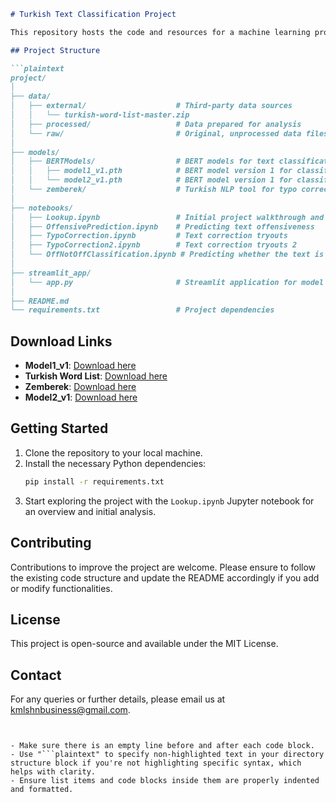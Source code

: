 ```markdown
# Turkish Text Classification Project

This repository hosts the code and resources for a machine learning project aimed at classifying Turkish texts into categories: not offensive, sexist, racist, profanity, or insult. The classification is multi-labeled and utilizes a dataset of 80,000 hand-labeled rows of Turkish data.

## Project Structure

```plaintext
project/
│
├── data/
│   ├── external/                    # Third-party data sources
│   │   └── turkish-word-list-master.zip
│   ├── processed/                   # Data prepared for analysis
│   └── raw/                         # Original, unprocessed data files
│
├── models/
│   ├── BERTModels/                  # BERT models for text classification
│   │   ├── model1_v1.pth            # BERT model version 1 for classify offensive or not
│   │   └── model2_v1.pth            # BERT model version 1 for classify for profanity, insult, sexist, racist
│   └── zemberek/                    # Turkish NLP tool for typo correction
│
├── notebooks/
│   ├── Lookup.ipynb                 # Initial project walkthrough and setup
│   ├── OffensivePrediction.ipynb    # Predicting text offensiveness
│   ├── TypoCorrection.ipynb         # Text correction tryouts
│   ├── TypoCorrection2.ipynb        # Text correction tryouts 2
│   └── OffNotOffClassification.ipynb # Predicting whether the text is offensive or not
│
├── streamlit_app/
│   └── app.py                       # Streamlit application for model demonstration
│
├── README.md
└── requirements.txt                 # Project dependencies
```

## Download Links

- **Model1_v1**: [Download here](https://drive.google.com/file/d/1rDB-s9XewTmesH5C6wmrdd2Wff7CcO0F/view?usp=sharing)
- **Turkish Word List**: [Download here](https://drive.google.com/file/d/1LNJVF3Dbky3X6VymeLorhM_bHnjAgvvj/view?usp=sharing)
- **Zemberek**: [Download here](https://drive.google.com/file/d/18GPMUXwpBJx2GeyN1ZT7DNc6pbUSB0mL/view?usp=sharing)
- **Model2_v1**: [Download here](https://drive.google.com/file/d/15u5M9V4e8Jplpi2f5rklsYx_FwkWNJAY/view?usp=sharing)

## Getting Started

1. Clone the repository to your local machine.
2. Install the necessary Python dependencies:
   ```bash
   pip install -r requirements.txt
   ```
3. Start exploring the project with the `Lookup.ipynb` Jupyter notebook for an overview and initial analysis.

## Contributing

Contributions to improve the project are welcome. Please ensure to follow the existing code structure and update the README accordingly if you add or modify functionalities.

## License

This project is open-source and available under the MIT License.

## Contact

For any queries or further details, please email us at kmlshnbusiness@gmail.com.
```


- Make sure there is an empty line before and after each code block.
- Use "```plaintext" to specify non-highlighted text in your directory structure block if you're not highlighting specific syntax, which helps with clarity.
- Ensure list items and code blocks inside them are properly indented and formatted.
